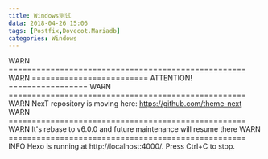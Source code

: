 ```yaml
---
title: Windows测试
data: 2018-04-26 15:06
tags: [Postfix,Dovecot.Mariadb]
categories: Windows
---
```

WARN  ===================================================
WARN  ========================= ATTENTION! =================
WARN  ===================================================
WARN   NexT repository is moving here: https://github.com/theme-next
WARN  ===================================================
WARN   It's rebase to v6.0.0 and future maintenance will resume there
WARN  ===================================================
INFO  Hexo is running at http://localhost:4000/. Press Ctrl+C to stop.
